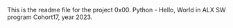 This is the readme file for the project 0x00. Python - Hello, World in ALX SW program Cohort17, year 2023.
